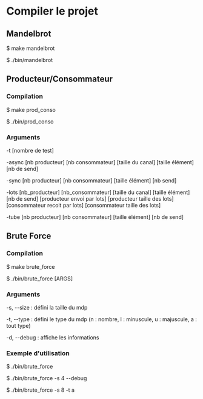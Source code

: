 # Compiler le projet

## Mandelbrot
$ make mandelbrot

$ ./bin/mandelbrot

## Producteur/Consommateur
### Compilation
$ make prod_conso

$ ./bin/prod_conso
### Arguments
-t [nombre de test]

-async [nb producteur] [nb consommateur] [taille du canal] [taille élément] [nb de send]

-sync [nb producteur] [nb consommateur] [taille élément] [nb send]

-lots [nb_producteur] [nb_consommateur] [taille du canal] [taille élément] [nb de send] [producteur envoi par lots] [producteur taille des lots] [consommateur recoit par lots] [consommateur taille des lots]

-tube [nb producteur] [nb consommateur] [taille élément] [nb de send]

## Brute Force
### Compilation
$ make brute_force

$ ./bin/brute_force [ARGS]

### Arguments
-s, --size : défini la taille du mdp

-t, --type : défini le type du mdp
  (n : nombre, l : minuscule,
   u : majuscule, a : tout type)

-d, --debug : affiche les informations

### Exemple d'utilisation
$ ./bin/brute_force

$ ./bin/brute_force -s 4 --debug

$ ./bin/brute_force -s 8 -t a
